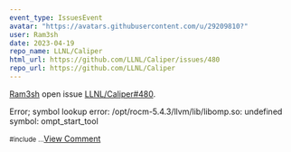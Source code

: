 ```yaml
---
event_type: IssuesEvent
avatar: "https://avatars.githubusercontent.com/u/29209810?"
user: Ram3sh
date: 2023-04-19
repo_name: LLNL/Caliper
html_url: https://github.com/LLNL/Caliper/issues/480
repo_url: https://github.com/LLNL/Caliper
---
```


<a href='https://github.com/Ram3sh' target='_blank'>Ram3sh</a> open issue <a href='https://github.com/LLNL/Caliper/issues/480' target='_blank'>LLNL/Caliper#480</a>.

<p>Error; symbol lookup error: /opt/rocm-5.4.3/llvm/lib/libomp.so: undefined symbol: ompt_start_tool</p><small>#include <iostream>...</small><a href='https://github.com/LLNL/Caliper/issues/480' target='_blank'>View Comment</a>